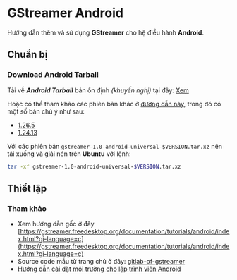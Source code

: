 # GStreamer Android

Hướng dẫn thêm và sử dụng __GStreamer__ cho hệ điều hành __Android__.

## Chuẩn bị

### Download Android Tarball

Tải về __*Android Tarball*__ bản ổn định _(khuyến nghị)_ tại đây: [Xem](https://gstreamer.freedesktop.org/download/#android)

Hoặc có thể tham khảo các phiên bản khác ở [đường dẫn này](), trong đó có một số bản chú ý như sau:
- [1.26.5](https://gstreamer.freedesktop.org/data/pkg/android/1.26.5/gstreamer-1.0-android-universal-1.26.5.tar.xz)
- [1.24.13](https://gstreamer.freedesktop.org/data/pkg/android/1.24.13/gstreamer-1.0-android-universal-1.24.13.tar.xz)

Với các phiên bản `gstreamer-1.0-android-universal-$VERSION.tar.xz` nên tải xuống và giải nén trên __Ubuntu__ với lệnh:

```bash
tar -xf gstreamer-1.0-android-universal-$VERSION.tar.xz
```

## Thiết lập



### Tham khảo

- Xem hướng dẫn gốc ở đây [https://gstreamer.freedesktop.org/documentation/tutorials/android/index.html?gi-language=c](https://gstreamer.freedesktop.org/documentation/tutorials/android/index.html?gi-language=c)
- Source code mẫu từ trang chủ ở đây: [gitlab-of-gstreamer](https://gitlab.freedesktop.org/gstreamer/gstreamer/-/tree/main/subprojects/gst-docs/examples/tutorials/android)
- [Hướng dẫn cài đặt môi trường cho lập trình viên Android](https://gstreamer.freedesktop.org/documentation/installing/for-android-development.html?gi-language=c)